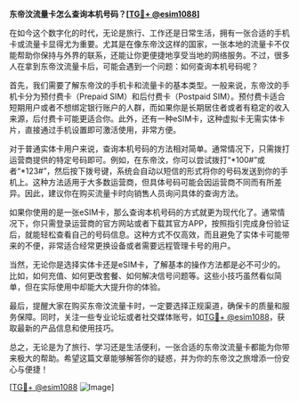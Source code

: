 **东帝汶流量卡怎么查询本机号码？[[TG💪+ @esim1088](https://t.me/s/esim1088)]**

在如今这个数字化的时代，无论是旅行、工作还是日常生活，拥有一张合适的手机卡或流量卡显得尤为重要。尤其是在像东帝汶这样的国家，一张本地的流量卡不仅能帮助你保持与外界的联系，还能让你更便捷地享受当地的网络服务。不过，很多人在拿到东帝汶流量卡后，可能会遇到一个问题：如何查询本机号码呢？

首先，我们需要了解东帝汶的手机卡和流量卡的基本类型。一般来说，东帝汶的手机卡分为预付费卡（Prepaid SIM）和后付费卡（Postpaid SIM）。预付费卡适合短期用户或者不想绑定银行账户的人群，而如果你是长期居住者或者有稳定的收入来源，后付费卡可能更适合你。此外，还有一种eSIM卡，这种虚拟卡无需实体卡片，直接通过手机设置即可激活使用，非常方便。

对于普通实体卡用户来说，查询本机号码的方法相对简单。通常情况下，只需拨打运营商提供的特定号码即可。例如，在东帝汶，你可以尝试拨打“*100#”或者“*123#”，然后按下拨号键，系统会自动以短信的形式将你的号码发送到你的手机上。这种方法适用于大多数运营商，但具体号码可能会因运营商不同而有所差异。因此，建议你在购买流量卡时向销售人员询问具体的查询方法。

如果你使用的是一张eSIM卡，那么查询本机号码的方式就更为现代化了。通常情况下，你只需登录运营商的官方网站或者下载其官方APP，按照指引完成身份验证后，就能轻松查看自己的号码信息。这种方式不仅高效，而且避免了实体卡可能带来的不便，非常适合经常更换设备或者需要远程管理卡号的用户。

当然，无论你是选择实体卡还是eSIM卡，了解基本的操作方法都是必不可少的。比如，如何充值、如何更改套餐、如何解决信号问题等。这些小技巧虽然看似简单，但在实际使用中却能大大提升你的体验。

最后，提醒大家在购买东帝汶流量卡时，一定要选择正规渠道，确保卡的质量和服务保障。同时，关注一些专业论坛或者社交媒体账号，如[TG💪+ @esim1088](https://t.me/s/esim1088)，获取最新的产品信息和使用技巧。

总之，无论是为了旅行、学习还是生活便利，一张合适的东帝汶流量卡都能为你带来极大的帮助。希望这篇文章能够解答你的疑惑，并为你的东帝汶之旅增添一份安心与便捷！ 

[[TG💪+ @esim1088](https://t.me/s/esim1088) ![Image](https://i.postimg.cc/4NQfJmqS/Snipaste-2025-05-13-00-14-12.png)]